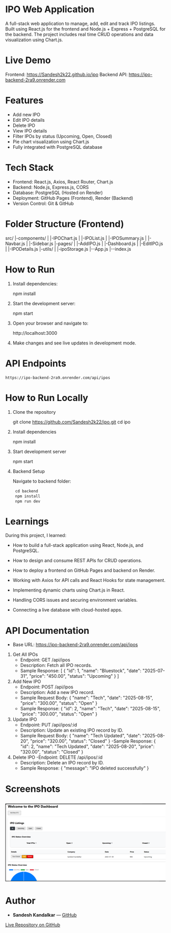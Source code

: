 #  IPO Web Application
A full-stack web application to manage, add, edit and track IPO listings. Built using React.js for the frontend and Node.js + Express + PostgreSQL for the backend. The project includes real time CRUD operations and data visualization using Chart.js.

#  Live Demo
Frontend: https://Sandesh2k22.github.io/ipo
Backend API: https://ipo-backend-2ra9.onrender.com


#  Features

-  Add new IPO
-  Edit IPO details
-  Delete IPO
-  View IPO details
-  Filter IPOs by status (Upcoming, Open, Closed)
-  Pie chart visualization using Chart.js
-  Fully integrated with PostgreSQL database

#  Tech Stack

-  Frontend: React.js, Axios, React Router, Chart.js
-  Backend: Node.js, Express.js, CORS
-  Database: PostgreSQL (Hosted on Render)
-  Deployment: GitHub Pages (Frontend), Render (Backend)
-  Version Control: Git & GitHub

#  Folder Structure (Frontend)
src/
|-components/
|   |-IPOChart.js
|   |-IPOList.js
|   |-IPOSummary.js
|   |-Navbar.js
|   |-Sidebar.js
|-pages/
|   |-AddIPO.js
|   |-Dashboard.js
|   |-EditIPO.js
|   |-IPODetails.js
|-utils/
|   |-ipoStorage.js
|--App.js
|--index.js


#  How to Run

1. Install dependencies:
   
   npm install

2. Start the development server:

    npm start

3. Open your browser and navigate to:

    http://localhost:3000

4. Make changes and see live updates in development mode.

#  API Endpoints

    https://ipo-backend-2ra9.onrender.com/api/ipos

#  How to Run Locally

1. Clone the repository

    git clone https://github.com/Sandesh2k22/ipo.git
    cd ipo

2. Install dependencies

    npm install

3. Start development server

    npm start

4. Backend Setup

    Navigate to backend folder:

        cd backend
        npm install
        npm run dev

#  Learnings
During this project, I learned:

- How to build a full-stack application using React, Node.js, and PostgreSQL.

- How to design and consume REST APIs for CRUD operations.

- How to deploy a frontend on GitHub Pages and backend on Render.

- Working with Axios for API calls and React Hooks for state management.

- Implementing dynamic charts using Chart.js in React.

- Handling CORS issues and securing environment variables.

- Connecting a live database with cloud-hosted apps.

#  API Documentation

- Base URL:
    https://ipo-backend-2ra9.onrender.com/api/ipos

1. Get All IPOs
    - Endpoint:
        GET /api/ipos
    - Description: Fetch all IPO records.
    - Sample Response:
    [
        {
            "id": 1,
            "name": "Bluestock",
            "date": "2025-07-31",
            "price": "450.00",
            "status": "Upcoming"
        }
    ]
2. Add New IPO
    - Endpoint:
        POST /api/ipos
    - Description: Add a new IPO record.
    - Sample Request Body:
        {
        "name": "Tech",
        "date": "2025-08-15",
        "price": "300.00",
        "status": "Open"
        }
    - Sample Response:
        {
        "id": 2,
        "name": "Tech",
        "date": "2025-08-15",
        "price": "300.00",
        "status": "Open"
        }
3. Update IPO
    - Endpoint:
        PUT /api/ipos/:id
    - Description: Update an existing IPO record by ID.
    - Sample Request Body:
        {
        "name": "Tech Updated",
        "date": "2025-08-20",
        "price": "320.00",
        "status": "Closed"
        }
    -Sample Response:
        {
        "id": 2,
        "name": "Tech Updated",
        "date": "2025-08-20",
        "price": "320.00",
        "status": "Closed"
        }
4. Delete IPO
    -Endpoint:
        DELETE /api/ipos/:id
    - Description: Delete an IPO record by ID.
    - Sample Response:
        {
        "message": "IPO deleted successfully"
        }

        
#  Screenshots

![Dashboard ](image.png)
---

#  Author

- **Sandesh Kandalkar** — [GitHub](https://github.com/Sandesh2k22)

 [Live Repository on GitHub](https://github.com/Sandesh2k22/ipo)
